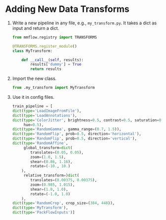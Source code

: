 # Adding New Data Transforms

1. Write a new pipeline in any file, e.g., `my_transform.py`. It takes a dict as input and return a dict.

   ```python
   from mmflow.registry import TRANSFORMS

   @TRANSFORMS.register_module()
   class MyTransform:

       def __call__(self, results):
           results['dummy'] = True
           return results
   ```

2. Import the new class.

   ```python
   from .my_transform import MyTransform
   ```

3. Use it in config files.

   ```python
   train_pipeline = [
   dict(type='LoadImageFromFile'),
   dict(type='LoadAnnotations'),
   dict(type='ColorJitter', brightness=0.5, contrast=0.5, saturation=0.5,
        hue=0.5),
   dict(type='RandomGamma', gamma_range=(0.7, 1.5)),
   dict(type='RandomFlip', prob=0.5, direction='horizontal'),
   dict(type='RandomFlip', prob=0.5, direction='vertical'),
   dict(type='RandomAffine',
        global_transform=dict(
           translates=(0.05, 0.05),
           zoom=(1.0, 1.5),
           shear=(0.86, 1.16),
           rotate=(-10., 10.)
       ),
        relative_transform=)dict(
           translates=(0.00375, 0.00375),
           zoom=(0.985, 1.015),
           shear=(1.0, 1.0),
           rotate=(-1.0, 1.0)
       ),
   dict(type='RandomCrop', crop_size=(384, 448)),
   dict(type='MyTransform'),
   dict(type='PackFlowInputs')]
   ```
